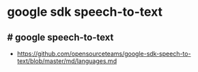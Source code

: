 # google sdk speech-to-text


## # google speech-to-text
- https://github.com/opensourceteams/google-sdk-speech-to-text/blob/master/md/languages.md